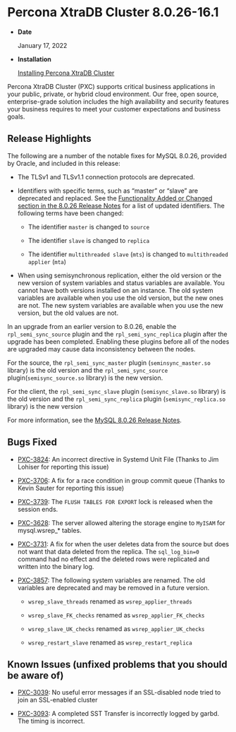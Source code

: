 # Percona XtraDB Cluster 8.0.26-16.1


* **Date**

    January 17, 2022



* **Installation**

    [Installing Percona XtraDB Cluster](https://www.percona.com/doc/percona-xtradb-cluster/8.0/install/index.html)


Percona XtraDB Cluster (PXC) supports critical business applications in your public, private, or hybrid cloud environment. Our free, open source, enterprise-grade solution includes the high availability and security features your business requires to meet your customer expectations and business goals.

## Release Highlights

The following are a number of the notable fixes for MySQL 8.0.26, provided by Oracle, and included in this release:


* The TLSv1 and TLSv1.1 connection protocols are deprecated.


* Identifiers with specific terms, such as “master” or “slave” are deprecated and replaced. See the [Functionality Added or Changed section in the 8.0.26 Release Notes](https://dev.mysql.com/doc/relnotes/mysql/8.0/en/news-8-0-26.html#mysqld-8-0-26-feature) for a list of updated identifiers. The following terms have been changed:

  * The identifier `master` is changed to `source`

  * The identifier `slave` is changed to `replica`

  * The identifier `multithreaded slave` (`mts`) is changed to `multithreaded applier` (`mta`)


* When using semisynchronous replication, either the old version or the new version of system variables and status variables are available. You cannot have both versions installed on an instance. The old system variables are available when you use the old version, but the new ones are not. The new system variables are available when you use the new version, but the old values are not.

In an upgrade from an earlier version to 8.0.26, enable the `rpl_semi_sync_source` plugin and the `rpl_semi_sync_replica` plugin after the upgrade has been completed. Enabling these plugins before all of the nodes are upgraded may cause data inconsistency between the nodes.

For the source, the `rpl_semi_sync_master` plugin (`seminsync_master.so` library) is the old version and the `rpl_semi_sync_source` plugin(`semisync_source.so` library) is the new version.

For the client, the `rpl_semi_sync_slave` plugin (`semisync_slave.so` library) is the old version and the `rpl_semi_sync_replica` plugin (`semisync_replica.so` library) is the new version

For more information, see the [MySQL 8.0.26 Release Notes](https://dev.mysql.com/doc/relnotes/mysql/8.0/en/news-8-0-26.html).

## Bugs Fixed


* [PXC-3824](https://jira.percona.com/browse/PXC-3824): An incorrect directive in Systemd Unit File (Thanks to Jim Lohiser for reporting this issue)


* [PXC-3706](https://jira.percona.com/browse/PXC-3706): A fix for a race condition in group commit queue (Thanks to Kevin Sauter for reporting this issue)


* [PXC-3739](https://jira.percona.com/browse/PXC-3739): The `FLUSH TABLES FOR EXPORT` lock is released when the session ends.


* [PXC-3628](https://jira.percona.com/browse/PXC-3628): The server allowed altering the storage engine to `MyISAM` for mysql.wsrep_\* tables.


* [PXC-3731](https://jira.percona.com/browse/PXC-3731): A fix for when the user deletes data from the source but does not want that data deleted from the replica. The `sql_log_bin=0` command had no effect and the deleted rows were replicated and written into the binary log.


* [PXC-3857](https://jira.percona.com/browse/PXC-3857): The following system variables are renamed. The old variables are deprecated and may be removed in a future version.

    
  * `wsrep_slave_threads` renamed as `wsrep_applier_threads`


  * `wsrep_slave_FK_checks` renamed as `wsrep_applier_FK_checks`


  * `wsrep_slave_UK_checks` renamed as `wsrep_applier_UK_checks`


  * `wsrep_restart_slave` renamed as `wsrep_restart_replica`

## Known Issues (unfixed problems that you should be aware of)


* [PXC-3039](https://jira.percona.com/browse/PXC-3039): No useful error messages if an SSL-disabled node tried to join an SSL-enabled cluster


* [PXC-3093](https://jira.percona.com/browse/PXC-3093): A completed SST Transfer is incorrectly logged by garbd. The timing is incorrect.
